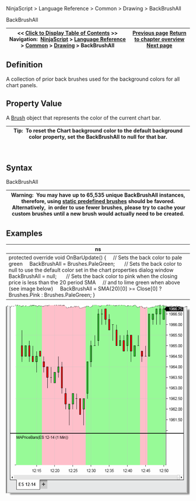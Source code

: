 ﻿
NinjaScript \> Language Reference \> Common \> Drawing \> BackBrushAll

BackBrushAll

| \<\< [Click to Display Table of Contents](backbrushall.md) \>\> **Navigation:**     [NinjaScript](ninjascript-1.md) \> [Language Reference](language_reference_wip-1.md) \> [Common](common-1.md) \> [Drawing](drawing-1.md) \> BackBrushAll | [Previous page](backbrush-1.md) [Return to chapter overview](drawing-1.md) [Next page](backbrushes-1.md) |
| --- | --- |
## Definition
A collection of prior back brushes used for the background colors for all chart panels.
 
## Property Value
A [Brush](http://msdn.microsoft.com/en-us/library/system.windows.media.brush(v=vs.110).aspx) object that represents the color of the current chart bar.
 

| Tip:  To reset the Chart background color to the default background color property, set the BackBrushAll to null for that bar. |
| --- |
 
## Syntax
BackBrushAll
 

| Warning:  You may have up to 65,535 unique BackBrushAll instances, therefore, using [static predefined brushes](working_with_brushes-1.md) should be favored.  Alternatively,  in order to use fewer brushes, please try to cache your custom brushes until a new brush would actually need to be created. |
| --- |
## 
## 
## Examples

| ns |
| --- |
| protected override void OnBarUpdate() {      // Sets the back color to pale green      BackBrushAll \= Brushes.PaleGreen;        // Sets the back color to null to use the default color set in the chart properties dialog window      BackBrushAll \= null;        // Sets the back color to pink when the closing price is less than the 20 period SMA      // and to lime green when above (see image below)      BackBrushAll \= SMA(20)\[0] \>\= Close\[0] ? Brushes.Pink : Brushes.PaleGreen; } |

![MAPriceBars2](mapricebars2.png)
